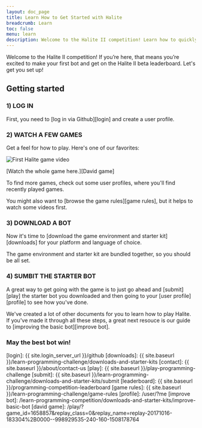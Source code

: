 ```yaml
---
layout: doc_page
title: Learn How to Get Started with Halite
breadcrumb: Learn
toc: false
menu: learn
description: Welcome to the Halite II competition! Learn how to quickly get started downloading, building, and submitting an AI bot.
---
```


Welcome to the Halite II competition!  If you’re here, that means you’re excited to make your first bot and get on the Halite II beta leaderboard. Let's get you set up!

## Getting started

### 1) LOG IN
    
First, you need to [log in via Github][login] and create a user profile.

### 2) WATCH A FEW GAMES

Get a feel for how to play. Here's one of our favorites:

<img src="/assets/images/gifs/Oct-16-2017%2015-23-13%20intro.gif" alt="First Halite game video">

[Watch the whole game here.][David game]

To find more games, check out some user profiles, where you'll find recently played games.

You might also want to [browse the game rules][game rules], but it helps to watch some videos first.  

### 3) DOWNLOAD A BOT

Now it's time to [download the game environment and starter kit][downloads] for your platform and language of choice. 
    
The game environment and starter kit are bundled together, so you should be all set.

### 4) SUMBIT THE STARTER BOT

A great way to get going with the game is to just go ahead and [submit][play] the starter bot you downloaded and then going to your [user profile][profile] to see how you've done.

We've created a lot of other documents for you to learn how to play Halite. If you've made it through all these steps, a great next resouce is our guide to [improving the basic bot][improve bot].
 
### May the best bot win!


[login]: {{ site.login_server_url }}/github
[downloads]: {{ site.baseurl }}/learn-programming-challenge/downloads-and-starter-kits
[contact]: {{ site.baseurl }}/about/contact-us
[play]: {{ site.baseurl }}/play-programming-challenge
[submit]: {{ site.baseurl }}/learn-programming-challenge/downloads-and-starter-kits/submit
[leaderboard]: {{ site.baseurl }}/programming-competition-leaderboard
[game rules]: {{ site.baseurl }}/learn-programming-challenge/game-rules
[profile]: /user/?me
[improve bot]: /learn-programming-competition/downloads-and-starter-kits/improve-basic-bot
[david game]: /play/?game_id=1658857&replay_class=0&replay_name=replay-20171016-183304%2B0000--998929535-240-160-1508178764